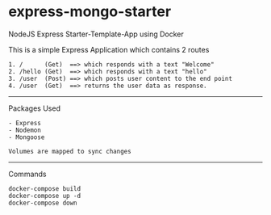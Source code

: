 # express-mongo-starter
NodeJS Express Starter-Template-App using Docker 

  This is a simple Express Application which contains 2 routes
  
    1. /      (Get)  ==> which responds with a text "Welcome" 
    2. /hello (Get)  ==> which responds with a text "hello"
    3. /user  (Post) ==> which posts user content to the end point
    4. /user  (Get)  ==> returns the user data as response.
  ---
  Packages Used 
  
    - Express
    - Nodemon
    - Mongoose
    
    Volumes are mapped to sync changes
 ---
 Commands
 ```
 docker-compose build
 docker-compose up -d
 docker-compose down
 ```

